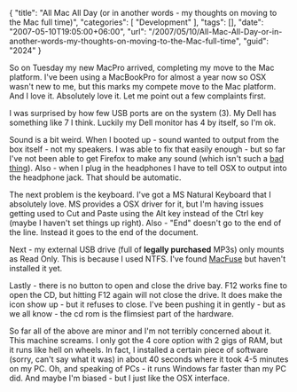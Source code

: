 {
	"title": "All Mac All Day (or in another words - my thoughts on moving to the Mac full time)",
	"categories": [
		"Development"
	],
	"tags": [],
	"date": "2007-05-10T19:05:00+06:00",
	"url": "/2007/05/10/All-Mac-All-Day-or-in-another-words-my-thoughts-on-moving-to-the-Mac-full-time",
	"guid": "2024"
}

So on Tuesday my new MacPro arrived, completing my move to the Mac platform. I've been using a MacBookPro for almost a year now so OSX wasn't new to me, but this marks my compete move to the Mac platform. And I love it. Absolutely love it. Let me point out a few complaints first.
<!--more-->
I was surprised by how few USB ports are on the system (3). My Dell has something like 7 I think. Luckily my Dell monitor has 4 by itself, so I'm ok. 

Sound is a bit weird. When I booted up - sound wanted to output from the box itself - not my speakers. I was able to fix that easily enough - but so far I've not been able to get Firefox to make any sound (which isn't such a <a href="http://ray.camdenfamily.com/index.cfm?mode=entry&entry=6BD00244-E74B-E846-410B782C9DF16813">bad thing</a>). Also - when I plug in the headphones I have to tell OSX to output into the headphone jack. That should be automatic.

The next problem is the keyboard. I've got a MS Natural Keyboard that I absolutely love. MS provides a OSX driver for it, but I'm having issues getting used to Cut and Paste using the Alt key instead of the Ctrl key (maybe I haven't set things up right). Also - "End" doesn't go to the end of the line. Instead it goes to the end of the document. 

Next - my external USB drive (full of <b>legally purchased</b> MP3s) only mounts as Read Only. This is because I used NTFS. I've found <a href="http://code.google.com/p/macfuse/">MacFuse</a> but haven't installed it yet.

Lastly - there is no button to open and close the drive bay. F12 works fine to open the CD, but hitting F12 again will not close the drive. It does make the icon show up - but it refuses to close. I've been pushing it in gently - but as we all know - the cd rom is the flimsiest part of the hardware.

So far all of the above are minor and I'm not terribly concerned about it. This machine screams. I only got the 4 core option with 2 gigs of RAM, but it runs like hell on wheels. In fact, I installed a certain piece of software (sorry, can't say what it was) in about 40 seconds where it took 4-5 minutes on my PC. Oh, and speaking of PCs - it runs Windows far faster than my PC did. And maybe I'm biased - but I just like the OSX interface.